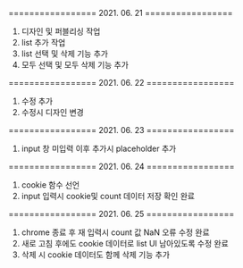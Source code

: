 ================= 2021. 06. 21  =================
1. 디자인 및 퍼블리싱 작업
2. list 추가 작업
3. list 선택 및 삭제 기능 추가
4. 모두 선택 및 모두 삭제 기능 추가

================= 2021. 06. 22  =================
1. 수정 추가
2. 수정시 디자인 변경

================= 2021. 06. 23  =================
1. input 창 미입력 이후 추가시 placeholder 추가

================= 2021. 06. 24  =================
1. cookie 함수 선언
2. input 입력시 cookie및 count 데이터 저장 확인 완료

================= 2021. 06. 25  =================
1. chrome 종료 후 재 입력시 count 값 NaN 오류 수정 완료
2. 새로 고침 후에도 cookie 데이터로 list UI 남아있도록 수정 완료
3. 삭제 시 cookie 데이터도 함께 삭제 기능 추가